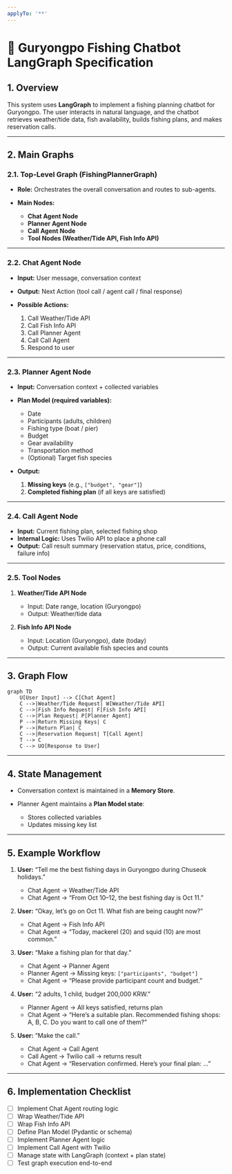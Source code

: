 ```yaml
---
applyTo: '**'
---
```

# 🎣 Guryongpo Fishing Chatbot LangGraph Specification

## 1. Overview

This system uses **LangGraph** to implement a fishing planning chatbot for Guryongpo.
The user interacts in natural language, and the chatbot retrieves weather/tide data, fish availability, builds fishing plans, and makes reservation calls.

---

## 2. Main Graphs

### 2.1. Top-Level Graph (FishingPlannerGraph)

* **Role:** Orchestrates the overall conversation and routes to sub-agents.
* **Main Nodes:**

  * **Chat Agent Node**
  * **Planner Agent Node**
  * **Call Agent Node**
  * **Tool Nodes (Weather/Tide API, Fish Info API)**

---

### 2.2. Chat Agent Node

* **Input:** User message, conversation context
* **Output:** Next Action (tool call / agent call / final response)
* **Possible Actions:**

  1. Call Weather/Tide API
  2. Call Fish Info API
  3. Call Planner Agent
  4. Call Call Agent
  5. Respond to user

---

### 2.3. Planner Agent Node

* **Input:** Conversation context + collected variables
* **Plan Model (required variables):**

  * Date
  * Participants (adults, children)
  * Fishing type (boat / pier)
  * Budget
  * Gear availability
  * Transportation method
  * (Optional) Target fish species
* **Output:**

  1. **Missing keys** (e.g., `["budget", "gear"]`)
  2. **Completed fishing plan** (if all keys are satisfied)

---

### 2.4. Call Agent Node

* **Input:** Current fishing plan, selected fishing shop
* **Internal Logic:** Uses Twilio API to place a phone call
* **Output:** Call result summary (reservation status, price, conditions, failure info)

---

### 2.5. Tool Nodes

1. **Weather/Tide API Node**

   * Input: Date range, location (Guryongpo)
   * Output: Weather/tide data
2. **Fish Info API Node**

   * Input: Location (Guryongpo), date (today)
   * Output: Current available fish species and counts

---

## 3. Graph Flow

```mermaid
graph TD
    U[User Input] --> C[Chat Agent]
    C -->|Weather/Tide Request| W[Weather/Tide API]
    C -->|Fish Info Request| F[Fish Info API]
    C -->|Plan Request| P[Planner Agent]
    P -->|Return Missing Keys| C
    P -->|Return Plan| C
    C -->|Reservation Request| T[Call Agent]
    T --> C
    C --> UO[Response to User]
```

---

## 4. State Management

* Conversation context is maintained in a **Memory Store**.
* Planner Agent maintains a **Plan Model state**:

  * Stores collected variables
  * Updates missing key list

---

## 5. Example Workflow

1. **User:** “Tell me the best fishing days in Guryongpo during Chuseok holidays.”

   * Chat Agent → Weather/Tide API
   * Chat Agent → “From Oct 10–12, the best fishing day is Oct 11.”

2. **User:** “Okay, let’s go on Oct 11. What fish are being caught now?”

   * Chat Agent → Fish Info API
   * Chat Agent → “Today, mackerel (20) and squid (10) are most common.”

3. **User:** “Make a fishing plan for that day.”

   * Chat Agent → Planner Agent
   * Planner Agent → Missing keys: `["participants", "budget"]`
   * Chat Agent → “Please provide participant count and budget.”

4. **User:** “2 adults, 1 child, budget 200,000 KRW.”

   * Planner Agent → All keys satisfied, returns plan
   * Chat Agent → “Here’s a suitable plan. Recommended fishing shops: A, B, C. Do you want to call one of them?”

5. **User:** “Make the call.”

   * Chat Agent → Call Agent
   * Call Agent → Twilio call → returns result
   * Chat Agent → “Reservation confirmed. Here’s your final plan: …”

---

## 6. Implementation Checklist

* [ ] Implement Chat Agent routing logic
* [ ] Wrap Weather/Tide API
* [ ] Wrap Fish Info API
* [ ] Define Plan Model (Pydantic or schema)
* [ ] Implement Planner Agent logic
* [ ] Implement Call Agent with Twilio
* [ ] Manage state with LangGraph (context + plan state)
* [ ] Test graph execution end-to-end
